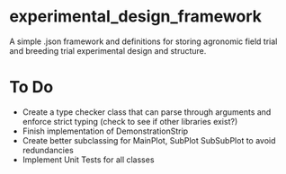 # experimental_design_framework
A simple .json framework and definitions for storing agronomic field trial and breeding trial experimental design and structure.

# To Do 
* Create a type checker class that can parse through arguments and enforce strict typing (check to see if other libraries exist?)
* Finish implementation of DemonstrationStrip
* Create better subclassing for MainPlot, SubPlot SubSubPlot to avoid redundancies
* Implement Unit Tests for all classes